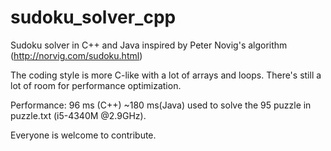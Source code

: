 # sudoku_solver_cpp
Sudoku solver in C++ and Java inspired by Peter Novig's algorithm (http://norvig.com/sudoku.html)

The coding style is more C-like with a lot of arrays and loops.  There's still a lot of room for performance optimization. 

Performance: 96 ms (C++) ~180 ms(Java) used to solve the 95 puzzle in puzzle.txt (i5-4340M @2.9GHz).

Everyone is welcome to contribute.

